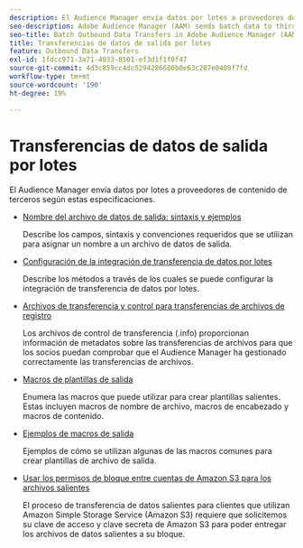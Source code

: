 ```yaml
---
description: El Audience Manager envía datos por lotes a proveedores de contenido de terceros según estas especificaciones.
seo-description: Adobe Audience Manager (AAM) sends batch data to third-party content providers according to these specifications.
seo-title: Batch Outbound Data Transfers in Adobe Audience Manager (AAM)
title: Transferencias de datos de salida por lotes
feature: Outbound Data Transfers
exl-id: 1fdcc971-3a71-4033-8501-ef3d1f1f0f47
source-git-commit: 4d3c859cc4dc5294286680b0e63c287e0409f7fd
workflow-type: tm+mt
source-wordcount: '190'
ht-degree: 19%

---
```


# Transferencias de datos de salida por lotes 

El Audience Manager envía datos por lotes a proveedores de contenido de terceros según estas especificaciones.

* [Nombre del archivo de datos de salida: sintaxis y ejemplos](/help/using/integration/receiving-audience-data/batch-outbound-transfers/outbound-file-name-contents.md)

   Describe los campos, sintaxis y convenciones requeridos que se utilizan para asignar un nombre a un archivo de datos de salida.

* [Configuración de la integración de transferencia de datos por lotes](batch-server-configuration.md)

   Describe los métodos a través de los cuales se puede configurar la integración de transferencia de datos por lotes.

* [Archivos de transferencia y control para transferencias de archivos de registro](/help/using/integration/receiving-audience-data/batch-outbound-transfers/transfer-control-files.md)

   Los archivos de control de transferencia (.info) proporcionan información de metadatos sobre las transferencias de archivos para que los socios puedan comprobar que el Audience Manager ha gestionado correctamente las transferencias de archivos.

* [Macros de plantillas de salida](/help/using/integration/receiving-audience-data/batch-outbound-transfers/outbound-template-macros.md)

   Enumera las macros que puede utilizar para crear plantillas salientes. Estas incluyen macros de nombre de archivo, macros de encabezado y macros de contenido.

* [Ejemplos de macros de salida](/help/using/integration/receiving-audience-data/batch-outbound-transfers/outbound-macro-examples.md)

   Ejemplos de cómo se utilizan algunas de las macros comunes para crear plantillas de archivo de salida.

* [Usar los permisos de bloque entre cuentas de Amazon S3 para los archivos salientes](/help/using/integration/receiving-audience-data/batch-outbound-transfers/authorize-s3-cross-bucket.md)

   El proceso de transferencia de datos salientes para clientes que utilizan Amazon Simple Storage Service (Amazon S3) requiere que solicitemos su clave de acceso y clave secreta de Amazon S3 para poder entregar los archivos de datos salientes a su bloque.
